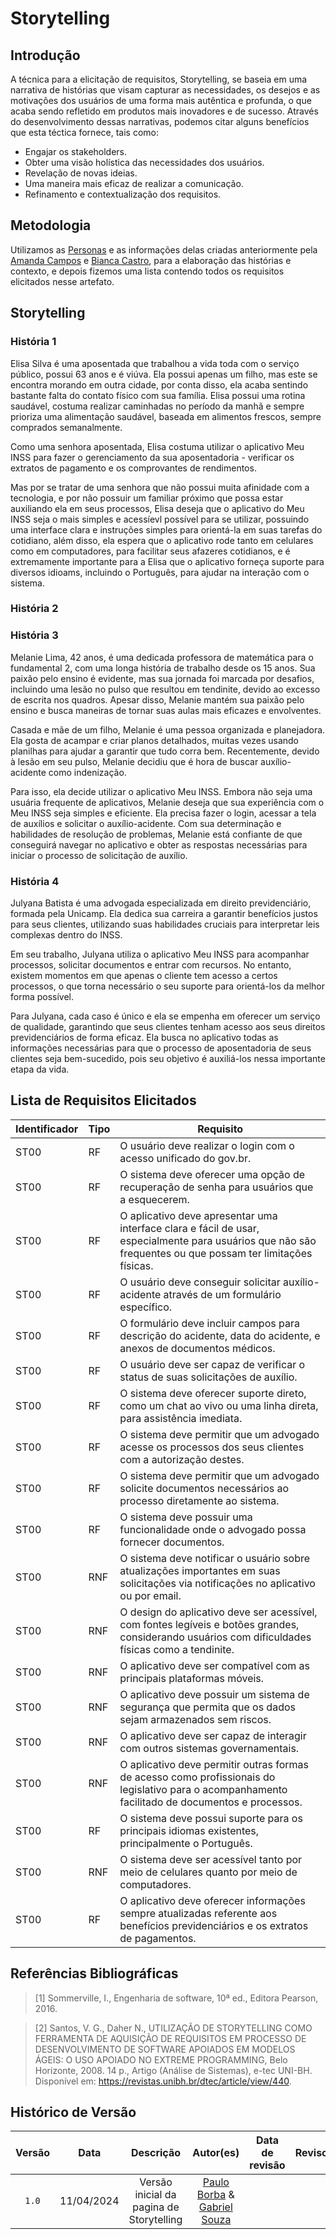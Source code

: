 # Storytelling

## Introdução

A técnica para a elicitação de requisitos, Storytelling, se baseia em uma narrativa de histórias que visam capturar as necessidades, os desejos e as motivações dos usuários de uma forma mais autêntica e profunda, o que 
acaba sendo refletido em produtos mais inovadores e de sucesso. Através do desenvolvimento dessas narrativas, podemos citar alguns benefícios que esta téctica fornece, tais como:
* Engajar os stakeholders.
* Obter uma visão holística das necessidades dos usuários.
* Revelação de novas ideias.
* Uma maneira mais eficaz de realizar a comunicação.
* Refinamento e contextualização dos requisitos.

## Metodologia

Utilizamos as [Personas](https://requisitos-de-software.github.io/2024.1-Meu-INSS/elicitacao/personas/) e as informações delas criadas anteriormente pela [Amanda Campos](https://github.com/acamposs) e [Bianca Castro](https://github.com/BiancaPatrocinio7), para a elaboração das histórias e contexto, e depois fizemos uma lista contendo todos os requisitos elicitados nesse artefato.

## Storytelling

### História 1

Elisa Silva é uma aposentada que trabalhou a vida toda com o serviço público, possui 63 anos e é viúva. Ela possui apenas um filho, mas este se encontra morando em outra cidade, por conta disso, ela acaba sentindo
bastante falta do contato físico com sua família. Elisa possui uma rotina saudável, costuma realizar caminhadas no período da manhã e sempre prioriza uma alimentação saudável, baseada em alimentos frescos, sempre 
comprados semanalmente.

Como uma senhora aposentada, Elisa costuma utilizar o aplicativo Meu INSS para fazer o gerenciamento da sua aposentadoria - verificar os extratos de pagamento e os comprovantes de rendimentos. 

Mas por se tratar de uma senhora que não possui muita afinidade com a tecnologia, e por não possuir um familiar próximo que possa estar auxiliando ela em seus processos, Elisa deseja que o aplicativo do Meu INSS 
seja o mais simples e acessíevl possível para se utilizar, possuindo uma interface clara e instruções simples para orientá-la em suas tarefas do cotidiano, além disso, ela espera que o aplicativo rode tanto em 
celulares como em computadores, para facilitar seus afazeres cotidianos, e é extremamente importante para a Elisa que o aplicativo forneça suporte para diversos idioams, incluindo o Português, para ajudar na 
interação com o sistema.

### História 2

### História 3

Melanie Lima, 42 anos, é uma dedicada professora de matemática para o fundamental 2, com uma longa história de trabalho desde os 15 anos. Sua paixão pelo ensino é evidente, mas sua jornada foi marcada por desafios, incluindo uma lesão no pulso que resultou em tendinite, devido ao excesso de escrita nos quadros. Apesar disso, Melanie mantém sua paixão pelo ensino e busca maneiras de tornar suas aulas mais eficazes e envolventes.

Casada e mãe de um filho, Melanie é uma pessoa organizada e planejadora. Ela gosta de acampar e criar planos detalhados, muitas vezes usando planilhas para ajudar a garantir que tudo corra bem. Recentemente, devido à lesão em seu pulso, Melanie decidiu que é hora de buscar auxílio-acidente como indenização.

Para isso, ela decide utilizar o aplicativo Meu INSS. Embora não seja uma usuária frequente de aplicativos, Melanie deseja que sua experiência com o Meu INSS seja simples e eficiente. Ela precisa fazer o login, acessar a tela de auxílios e solicitar o auxílio-acidente. Com sua determinação e habilidades de resolução de problemas, Melanie está confiante de que conseguirá navegar no aplicativo e obter as respostas necessárias para iniciar o processo de solicitação de auxílio.

### História 4

Julyana Batista é uma advogada especializada em direito previdenciário, formada pela Unicamp. Ela dedica sua carreira a garantir benefícios justos para seus clientes, utilizando suas habilidades cruciais para interpretar leis complexas dentro do INSS.

Em seu trabalho, Julyana utiliza o aplicativo Meu INSS para acompanhar processos, solicitar documentos e entrar com recursos. No entanto, existem momentos em que apenas o cliente tem acesso a certos processos, o que torna necessário o seu suporte para orientá-los da melhor forma possível.

Para Julyana, cada caso é único e ela se empenha em oferecer um serviço de qualidade, garantindo que seus clientes tenham acesso aos seus direitos previdenciários de forma eficaz. Ela busca no aplicativo todas as informações necessárias para que o processo de aposentadoria de seus clientes seja bem-sucedido, pois seu objetivo é auxiliá-los nessa importante etapa da vida.


## Lista de Requisitos Elicitados

<table>
  <thead>
    <tr>
      <th>Identificador</th>
      <th>Tipo</th>
      <th>Requisito</th>
    </tr>
  </thead>
  <tbody>
    <tr>
      <td>ST00</td>
      <td>RF</td>
      <td>O usuário deve realizar o login com o acesso unificado do gov.br.</td>
    </tr>
        <tr>
      <td>ST00</td>
      <td>RF</td>
      <td>O sistema deve oferecer uma opção de recuperação de senha para usuários que a esquecerem.</td>
    </tr>
        <tr>
      <td>ST00</td>
      <td>RF</td>
      <td>O aplicativo deve apresentar uma interface clara e fácil de usar, especialmente para usuários que não são frequentes ou que possam ter limitações físicas.</td>
    </tr>
        <tr>
      <td>ST00</td>
      <td>RF</td>
      <td> O usuário deve conseguir solicitar auxílio-acidente através de um formulário específico.</td>
    </tr>
        <tr>
      <td>ST00</td>
      <td>RF</td>
      <td>O formulário deve incluir campos para descrição do acidente, data do acidente, e anexos de documentos médicos.</td>
    </tr>
        <tr>
      <td>ST00</td>
      <td>RF</td>
      <td>O usuário deve ser capaz de verificar o status de suas solicitações de auxílio.</td>
    </tr>
        <tr>
      <td>ST00</td>
      <td>RF</td>
      <td>O sistema deve oferecer suporte direto, como um chat ao vivo ou uma linha direta, para assistência imediata.</td>
    </tr>
        <tr>
      <td>ST00</td>
      <td>RF</td>
      <td>O sistema deve permitir que um advogado acesse os processos dos seus clientes com a autorização destes.</td>
    </tr>
        <tr>
      <td>ST00</td>
      <td>RF</td>
      <td>O sistema deve permitir que um advogado solicite documentos necessários ao processo diretamente ao sistema.</td>
    </tr>
        <tr>
      <td>ST00</td>
      <td>RF</td>
      <td>O sistema deve possuir uma funcionalidade onde o advogado possa fornecer documentos.</td>
    </tr>
        <tr>
      <td>ST00</td>
      <td>RNF</td>
      <td>
    O sistema deve notificar o usuário sobre atualizações importantes em suas solicitações via notificações no aplicativo ou por email.</td>
    </tr>
        <tr>
      <td>ST00</td>
      <td>RNF</td>
      <td>O design do aplicativo deve ser acessível, com fontes legíveis e botões grandes, considerando usuários com dificuldades físicas como a tendinite.</td>
    </tr>
        <tr>
      <td>ST00</td>
      <td>RNF</td>
      <td>O aplicativo deve ser compatível com as principais plataformas móveis.</td>
    </tr>
        <tr>
      <td>ST00</td>
      <td>RNF</td>
      <td>O aplicativo deve possuir um sistema de segurança que permita que os dados sejam armazenados sem riscos.</td>
    </tr>
        <tr>
      <td>ST00</td>
      <td>RNF</td>
      <td>O aplicativo deve ser capaz de interagir com outros sistemas governamentais.</td>
    </tr>
        <tr>
      <td>ST00</td>
      <td>RNF</td>
      <td>O aplicativo deve permitir outras formas de acesso como profissionais do legislativo para o acompanhamento facilitado de documentos e processos.</td>
    </tr>
        <tr>
      <td>ST00</td>
      <td>RF</td>
      <td>O sistema deve possui suporte para os principais idiomas existentes, principalmente o Português.</td>
    </tr>
        <tr>
      <td>ST00</td>
      <td>RNF</td>
      <td>O sistema deve ser acessível tanto por meio de celulares quanto por meio de computadores.</td>
    </tr>
        <tr>
      <td>ST00</td>
      <td>RF</td>
      <td>O aplicativo deve oferecer informações sempre atualizadas referente aos benefícios previdenciários e os extratos de pagamentos.</td>
    </tr>    
  </tbody>
</table>

## Referências Bibliográficas

>[1] Sommerville, I., Engenharia de software, 10ª ed., Editora Pearson, 2016.

>[2] Santos, V. G., Daher N., UTILIZAÇÃO DE STORYTELLING COMO FERRAMENTA DE AQUISIÇÃO DE REQUISITOS EM PROCESSO DE DESENVOLVIMENTO DE SOFTWARE APOIADOS EM MODELOS ÁGEIS: O USO APOIADO NO EXTREME PROGRAMMING, Belo Horizonte, 2008. 14 p., Artigo (Análise de Sistemas), e-tec UNI-BH. Disponível em: https://revistas.unibh.br/dtec/article/view/440. 

## Histórico de Versão
| Versão | Data | Descrição | Autor(es) | Data de revisão | Revisor(es) |
| :-: | :-: | :-: | :-: | :-: | :-: |
| `1.0` | 11/04/2024  | Versão inicial da pagina de Storytelling | [Paulo Borba](https://github.com/paulohborba) & [Gabriel Souza](https://github.com/GabrielMS00)| |
